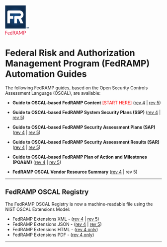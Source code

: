 <img src="https://github.com/GSA/fedramp-automation/raw/master/assets/FedRAMP_LOGO.png" alt="FedRAMP" width="76" height="94"><br />

# Federal Risk and Authorization Management Program (FedRAMP) Automation Guides

The following FedRAMP guides, based on the Open Security Controls Assessment Language (OSCAL), are available:

- **Guide to OSCAL-based FedRAMP Content** <span style='color:red'>[START HERE]</span> ([rev 4](./rev4/Guide_to_OSCAL-based_FedRAMP_Content.pdf) | [rev 5](./rev5/Guide_to_OSCAL-based_FedRAMP_Content_rev5.pdf))

- **Guide to OSCAL-based FedRAMP System Security Plans (SSP)** ([rev 4](./rev4/Guide_to_OSCAL-based_FedRAMP_System_Security_Plans_(SSP)_rev4.pdf) | [rev 5](./rev5/Guide_to_OSCAL-based_FedRAMP_System_Security_Plans_(SSP)_rev5.pdf))

- **Guide to OSCAL-based FedRAMP Security Assessment Plans (SAP)** ([rev 4](./rev4/Guide_to_OSCAL-based_FedRAMP_Security_Assessment_Plans_(SAP)_rev4.pdf) | [rev 5](./rev5/Guide_to_OSCAL-based_FedRAMP_Security_Assessment_Plans_(SAP)_rev5.pdf))

- **Guide to OSCAL-based FedRAMP Security Assessment Results (SAR)** ([rev 4](./rev4/Guide_to_OSCAL-based_FedRAMP_Security_Assessment_Results_(SAR)_rev4.pdf) | [rev 5](./rev5/Guide_to_OSCAL-based_FedRAMP_Security_Assessment_Reports_(SAR)_rev5.pdf))

- **Guide to OSCAL-based FedRAMP Plan of Action and Milestones (POA&M)** ([rev 4](./rev4/Guide_to_OSCAL-based_FedRAMP_Plan_of_Action_and_Milestones_(POAM)_rev4.pdf) | [rev 5](./rev5/Guide_to_OSCAL-based_FedRAMP_Plan_of_Action_and_Milestones_(POAM)_rev5.pdf))

- **FedRAMP OSCAL Vendor Resource Summary** ([rev 4](./rev4/FedRAMP_OSCAL_Vendor_Resources.pdf) | rev 5)

---
## FedRAMP OSCAL Registry

The FedRAMP OSCAL Registry is now a machine-readable file using the NIST OSCAL Extensions Model:

- FedRAMP Extensions XML - ([rev 4](../dist/content/rev4/resources/xml/FedRAMP_extensions.xml) | [rev 5](../dist/content/rev5/resources/xml/FedRAMP_extensions.xml))
- FedRAMP Extensions JSON - ([rev 4](../dist/content/rev4/resources/json/FedRAMP_extensions.json) | [rev 5](../dist/content/rev5/resources/json/FedRAMP_extensions.json))
- FedRAMP Extensions HTML - ([rev 4 only](./rev4/FedRAMP_extensions.html))
- FedRAMP Extensions PDF - ([rev 4 only](./rev4/FedRAMP_extensions.pdf))

---
